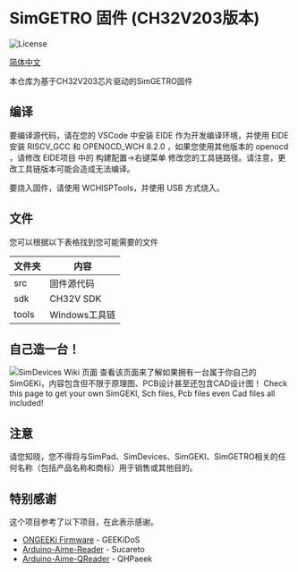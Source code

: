 # SimGETRO 固件 (CH32V203版本)

![License](https://img.shields.io/github/license/SimDevices-Project/SimGEKI.svg)

[简体中文](./README_zh-hans.md)

本仓库为基于CH32V203芯片驱动的SimGETRO固件

## 编译

要编译源代码，请在您的 VSCode 中安装 EIDE 作为开发编译环境，并使用 EIDE 安装 RISCV_GCC 和 OPENOCD_WCH 8.2.0 ，如果您使用其他版本的 openocd ，请修改 EIDE项目 中的 构建配置->右键菜单 修改您的工具链路径。请注意，更改工具链版本可能会造成无法编译。

要烧入固件，请使用 WCHISPTools，并使用 USB 方式烧入。

## 文件

您可以根据以下表格找到您可能需要的文件

| 文件夹 | 内容          |
| ------ | ------------- |
| src    | 固件源代码    |
| sdk    | CH32V SDK     |
| tools  | Windows工具链 |

## 自己造一台！

![SimDevices Wiki 页面](https://sim.bysb.net/#/simgetro/diy/core_and_firmware/)
查看该页面来了解如果拥有一台属于你自己的SimGEKi，内容包含但不限于原理图、PCB设计甚至还包含CAD设计图！
Check this page to get your own SimGEKI, Sch files, Pcb files even Cad files all included!

## 注意

请您知晓，您不得将与SimPad、SimDevices、SimGEKI、SimGETRO相关的任何名称（包括产品名称和商标）用于销售或其他目的。

## 特别感谢

这个项目参考了以下项目，在此表示感谢。

- [ONGEEKi Firmware](https://github.com/GEEKiDoS/ongeeki-firmware) - GEEKiDoS
- [Arduino-Aime-Reader](https://github.com/Sucareto/Arduino-Aime-Reader) - Sucareto
- [Arduino-Aime-QReader](https://github.com/QHPaeek/Arduino-Aime-QReader) - QHPaeek
